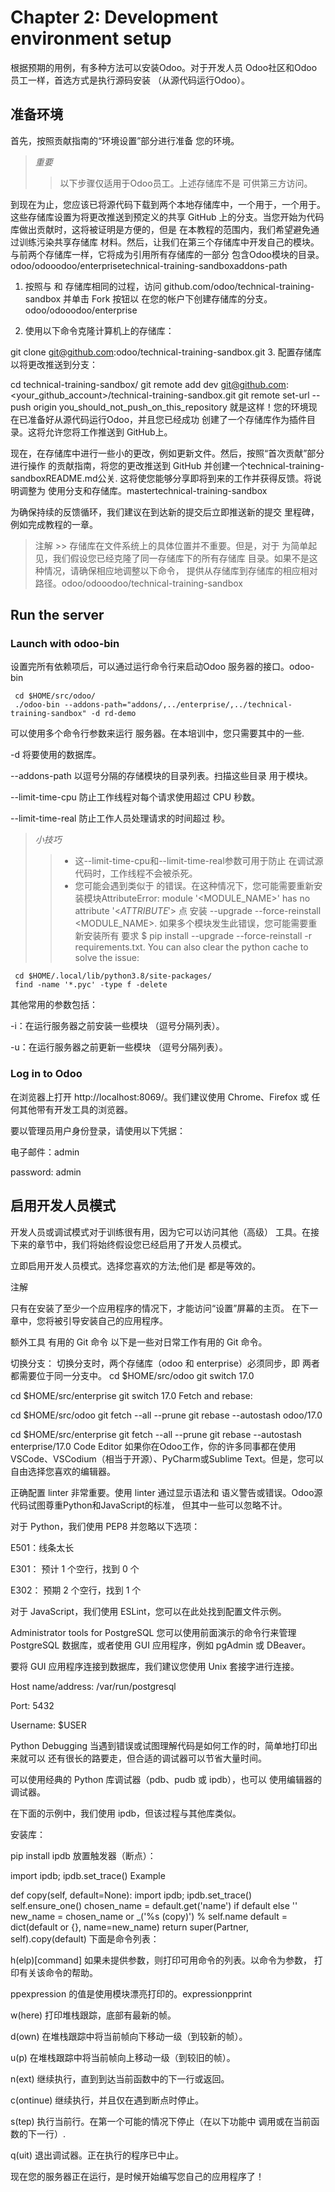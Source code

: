 # Chapter 2: Development environment setup
根据预期的用例，有多种方法可以安装Odoo。对于开发人员 Odoo社区和Odoo员工一样，首选方式是执行源码安装 （从源代码运行Odoo）。

## 准备环境
首先，按照贡献指南的“环境设置”部分进行准备 您的环境。

 >*重要*
 >> 以下步骤仅适用于Odoo员工。上述存储库不是 可供第三方访问。

到现在为止，您应该已将源代码下载到两个本地存储库中，一个用于，一个用于。这些存储库设置为将更改推送到预定义的共享 GitHub 上的分支。当您开始为代码库做出贡献时，这将被证明是方便的，但是 在本教程的范围内，我们希望避免通过训练污染共享存储库 材料。然后，让我们在第三个存储库中开发自己的模块。 与前两个存储库一样，它将成为引用所有存储库的一部分 包含Odoo模块的目录。odoo/odooodoo/enterprisetechnical-training-sandboxaddons-path

1. 按照与 和 存储库相同的过程，访问 github.com/odoo/technical-training-sandbox 并单击 Fork 按钮以 在您的帐户下创建存储库的分支。odoo/odooodoo/enterprise

2. 使用以下命令克隆计算机上的存储库：

 git clone git@github.com:odoo/technical-training-sandbox.git
3. 配置存储库以将更改推送到分支：

 cd technical-training-sandbox/
 git remote add dev git@github.com:<your_github_account>/technical-training-sandbox.git
 git remote set-url --push origin you_should_not_push_on_this_repository
就是这样！您的环境现在已准备好从源代码运行Odoo，并且您已经成功 创建了一个存储库作为插件目录。这将允许您将工作推送到 GitHub上。

现在，在存储库中进行一些小的更改，例如更新文件。然后，按照“首次贡献”部分进行操作 的贡献指南，将您的更改推送到 GitHub 并创建一个technical-training-sandboxREADME.md公关. 这将使您能够分享即将到来的工作并获得反馈。将说明调整为 使用分支和存储库。mastertechnical-training-sandbox

为确保持续的反馈循环，我们建议在到达新的提交后立即推送新的提交 里程碑，例如完成教程的一章。

 > 注解
    >> 存储库在文件系统上的具体位置并不重要。但是，对于 为简单起见，我们假设您已经克隆了同一存储库下的所有存储库 目录。如果不是这种情况，请确保相应地调整以下命令， 提供从存储库到存储库的相应相对路径。odoo/odooodoo/technical-training-sandbox

## Run the server
### Launch with odoo-bin
设置完所有依赖项后，可以通过运行命令行来启动Odoo 服务器的接口。odoo-bin
```
 cd $HOME/src/odoo/
 ./odoo-bin --addons-path="addons/,../enterprise/,../technical-training-sandbox" -d rd-demo
```
可以使用多个命令行参数来运行 服务器。在本培训中，您只需要其中的一些.

-d<database>
将要使用的数据库。

--addons-path<directories>
以逗号分隔的存储模块的目录列表。扫描这些目录 用于模块。

--limit-time-cpu<limit>
防止工作线程对每个请求使用超过 <limit> CPU 秒数。

--limit-time-real<limit>
防止工作人员处理请求的时间超过 <limit> 秒。

> *小技巧*
>> * 这--limit-time-cpu和--limit-time-real参数可用于防止 在调试源代码时，工作线程不会被杀死。
>> * 您可能会遇到类似于 的错误。在这种情况下，您可能需要重新安装模块AttributeError: module '<MODULE_NAME>' has no attribute '<$ATTRIBUTE'>$ 点 安装 --upgrade --force-reinstall <MODULE_NAME>.
如果多个模块发生此错误，您可能需要重新安装所有 要求 $ pip install --upgrade --force-reinstall -r requirements.txt.
You can also clear the python cache to solve the issue:
```
 cd $HOME/.local/lib/python3.8/site-packages/
 find -name '*.pyc' -type f -delete
```
其他常用的参数包括：

-i：在运行服务器之前安装一些模块 （逗号分隔列表）。

-u：在运行服务器之前更新一些模块 （逗号分隔列表）。

### Log in to Odoo
在浏览器上打开 http://localhost:8069/。我们建议使用 Chrome、Firefox 或 任何其他带有开发工具的浏览器。

要以管理员用户身份登录，请使用以下凭据：

电子邮件：admin

password: admin

## 启用开发人员模式
开发人员或调试模式对于训练很有用，因为它可以访问其他（高级） 工具。在接下来的章节中，我们将始终假设您已经启用了开发人员模式。

立即启用开发人员模式。选择您喜欢的方法;他们是 都是等效的。

 注解

只有在安装了至少一个应用程序的情况下，才能访问“设置”屏幕的主页。 在下一章中，您将被引导安装自己的应用程序。

额外工具
有用的 Git 命令
以下是一些对日常工作有用的 Git 命令。

切换分支：
切换分支时，两个存储库（odoo 和 enterprise）必须同步，即 两者都需要位于同一分支中。
 cd $HOME/src/odoo
 git switch 17.0

 cd $HOME/src/enterprise
 git switch 17.0
Fetch and rebase:

 cd $HOME/src/odoo
 git fetch --all --prune
 git rebase --autostash odoo/17.0

 cd $HOME/src/enterprise
 git fetch --all --prune
 git rebase --autostash enterprise/17.0
Code Editor
如果你在Odoo工作，你的许多同事都在使用VSCode、VSCodium（相当于开源）、PyCharm或Sublime Text。但是，您可以自由选择您喜欢的编辑器。

正确配置 linter 非常重要。使用 linter 通过显示语法和 语义警告或错误。Odoo源代码试图尊重Python和JavaScript的标准， 但其中一些可以忽略不计。

对于 Python，我们使用 PEP8 并忽略以下选项：

E501：线条太长

E301： 预计 1 个空行，找到 0 个

E302： 预期 2 个空行，找到 1 个

对于 JavaScript，我们使用 ESLint，您可以在此处找到配置文件示例。

Administrator tools for PostgreSQL
您可以使用前面演示的命令行来管理 PostgreSQL 数据库，或者使用 GUI 应用程序，例如 pgAdmin 或 DBeaver。

要将 GUI 应用程序连接到数据库，我们建议您使用 Unix 套接字进行连接。

Host name/address: /var/run/postgresql

Port: 5432

Username: $USER

Python Debugging
当遇到错误或试图理解代码是如何工作的时，简单地打印出来就可以 还有很长的路要走，但合适的调试器可以节省大量时间。

可以使用经典的 Python 库调试器（pdb、pudb 或 ipdb），也可以 使用编辑器的调试器。

在下面的示例中，我们使用 ipdb，但该过程与其他库类似。

安装库：

pip install ipdb
放置触发器（断点）：

import ipdb; ipdb.set_trace()
 Example

def copy(self, default=None):
    import ipdb; ipdb.set_trace()
    self.ensure_one()
    chosen_name = default.get('name') if default else ''
    new_name = chosen_name or _('%s (copy)') % self.name
    default = dict(default or {}, name=new_name)
    return super(Partner, self).copy(default)
下面是命令列表：

h(elp)[command]
如果未提供参数，则打印可用命令的列表。以命令为参数， 打印有关该命令的帮助。

ppexpression
的值是使用模块漂亮打印的。expressionpprint

w(here)
打印堆栈跟踪，底部有最新的帧。

d(own)
在堆栈跟踪中将当前帧向下移动一级（到较新的帧）。

u(p)
在堆栈跟踪中将当前帧向上移动一级（到较旧的帧）。

n(ext)
继续执行，直到到达当前函数中的下一行或返回。

c(ontinue)
继续执行，并且仅在遇到断点时停止。

s(tep)
执行当前行。在第一个可能的情况下停止（在以下功能中 调用或在当前函数的下一行）.

q(uit)
退出调试器。正在执行的程序已中止。

现在您的服务器正在运行，是时候开始编写您自己的应用程序了！